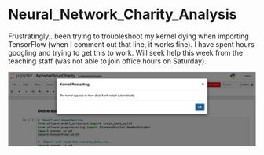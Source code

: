 # Neural_Network_Charity_Analysis
Frustratingly.. been trying to troubleshoot my kernel dying when importing TensorFlow (when I comment out that line, it works fine). I have spent hours googling and trying to get this to work. Will seek help this week from the teaching staff (was not able to join office hours on Saturday). 

![Alt text](https://raw.githubusercontent.com/vdvgit/Neural_Network_Charity_Analysis/main/kernel_died.png)
